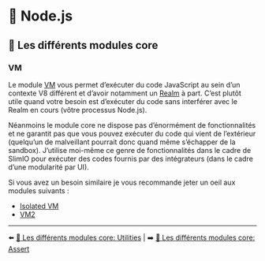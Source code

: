 # 🐢 Node.js

## 🌟 Les différents modules core

### VM

Le module [VM](https://nodejs.org/api/vm.html) vous permet d’exécuter du code JavaScript au sein d’un contexte V8 différent et d’avoir notamment un [Realm](https://github.com/tc39/proposal-realms/blob/main/explainer.md) à part. C’est plutôt utile quand votre besoin est d’exécuter du code sans interférer avec le Realm en cours (vôtre processus Node.js).

Néanmoins le module core ne dispose pas d’énormément de fonctionnalités et ne garantit pas que vous pouvez exécuter du code qui vient de l’extérieur (quelqu’un de malveillant pourrait donc quand même s’échapper de la sandbox). J’utilise moi-même ce genre de fonctionnalités dans le cadre de SlimIO pour exécuter des codes fournis par des intégrateurs (dans le cadre d’une modularité par UI).

Si vous avez un besoin similaire je vous recommande jeter un oeil aux modules suivants :

- [Isolated VM](https://github.com/laverdet/isolated-vm)
- [VM2](https://github.com/patriksimek/vm2)

---

⬅️ [🌟 Les différents modules core: Utilities](./9-utilities.md) |
➡️ [🌟 Les différents modules core: Assert](./11-assert.md)
